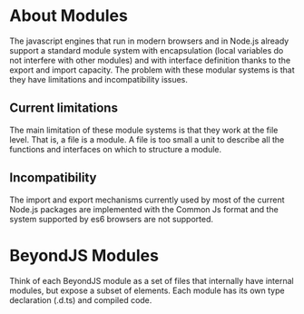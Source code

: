 # About Modules

The javascript engines that run in modern browsers and in Node.js already support a standard module system with
encapsulation (local variables do not interfere with other modules) and with interface definition thanks to the export
and import capacity. The problem with these modular systems is that they have limitations and incompatibility issues.

## Current limitations

The main limitation of these module systems is that they work at the file level. That is, a file is a module. A file is
too small a unit to describe all the functions and interfaces on which to structure a module.

## Incompatibility

The import and export mechanisms currently used by most of the current Node.js packages are implemented with the Common
Js format and the system supported by es6 browsers are not supported.

# BeyondJS Modules

Think of each BeyondJS module as a set of files that internally have internal modules, but expose a subset of elements.
Each module has its own type declaration (.d.ts) and compiled code.
